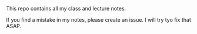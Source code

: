 This repo contains all my class and lecture notes. 


If you find a mistake in my notes, please create an issue. I will try tyo fix that ASAP. 
